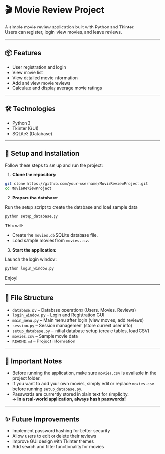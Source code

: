 
# 🎬 Movie Review Project

A simple movie review application built with Python and Tkinter.  
Users can register, login, view movies, and leave reviews.

---

## 📦 Features

- User registration and login
- View movie list
- View detailed movie information
- Add and view movie reviews
- Calculate and display average movie ratings

---

## 🛠️ Technologies

- Python 3
- Tkinter (GUI)
- SQLite3 (Database)

---

## 🚀 Setup and Installation

Follow these steps to set up and run the project:

1. **Clone the repository:**

```bash
git clone https://github.com/your-username/MovieReviewProject.git
cd MovieReviewProject
```

2. **Prepare the database:**

Run the setup script to create the database and load sample data:

```bash
python setup_database.py
```

This will:

- Create the `movies.db` SQLite database file.
- Load sample movies from `movies.csv`.

3. **Start the application:**

Launch the login window:

```bash
python login_window.py
```

Enjoy!

---

## 📂 File Structure

- `database.py` – Database operations (Users, Movies, Reviews)
- `login_window.py` – Login and Registration GUI
- `main_menu.py` – Main menu after login (view movies, add reviews)
- `session.py` – Session management (store current user info)
- `setup_database.py` – Initial database setup (create tables, load CSV)
- `movies.csv` – Sample movie data
- `README.md` – Project information

---

## 📌 Important Notes

- Before running the application, make sure `movies.csv` is available in the project folder.
- If you want to add your own movies, simply edit or replace `movies.csv` before running `setup_database.py`.
- Passwords are currently stored in plain text for simplicity.  
  ➔ **In a real-world application, always hash passwords!**

---

## ✨ Future Improvements

- Implement password hashing for better security
- Allow users to edit or delete their reviews
- Improve GUI design with Tkinter themes
- Add search and filter functionality for movies